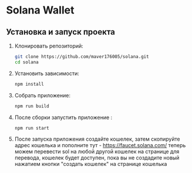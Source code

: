 # Solana Wallet

## Установка и запуск проекта

1. Клонировать репозиторий:
    ```bash
    git clone https://github.com/maver176005/solana.git
    cd solana
    ```

2. Установить зависимости:
    ```bash
    npm install
    ```

3. Собрать приложение:
    ```bash
    npm run build
    ```

4. После сборки запустить приложение :
    ```bash
    npm run start
    ```
5. После запуска приложения создайте кошелек,
затем скопируйте адрес кошелька и пополните тут - https://faucet.solana.com/ 
теперь можем перевести sol на любой другой кошелек 
на странице для перевода,
кошелек будет доступен,
пока вы не создадите 
новый нажатием кнопки
"создать кошелек" на странице кошелька

